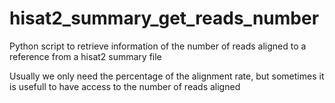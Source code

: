 # hisat2_summary_get_reads_number

Python script to retrieve information of the number of reads aligned to a reference from a hisat2 summary file

Usually we only need the percentage of the alignment rate, but sometimes it is usefull to have access to the number of reads aligned
